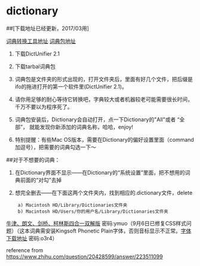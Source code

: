 # dictionary

##[下载地址已经更新，2017/03用]

[词典转换工具地址](https://github.com/jjgod/mac-dictionary-kit/releases/download/v2.1/DictUnifier-2.1.zip)
[词典包地址](http://stardict.rrr.rs/zh_CN/index.html)

1. 下载DictUnifier 2.1 

2. 下载tarbal词典包 
3. 词典包是文件夹的形式出现的，打开文件夹后，里面有好几个文件，把后缀是ifo的拖进打开的第一个软件里(DictUnifier 2.1)。 
4. 请你用足够的耐心等待它转换吧，字典较大或者机器较老可能需要很长时间，千万不要以为程序死了。 
5. 词典包安装后，Dictionary会自动打开，点一下Dictionary的"All"或者 “全部”， 就能发现你新添加的词典名称，哈哈，enjoy! 
6. 特别提醒：有些Mac OS版本，需要在Dictionary的偏好设置里面（command加逗号），把需要的词典勾选一下～ 

	
##对于不想要的词典： 

1. 在Dictionary界面不显示——在Dictionary的“系统设置”里面，把不想用的词典前面的“对勾”去掉 
2. 想完全删去——在下面这两个文件夹内，找到相应的.dictionary文件，delete 

		a) Macintosh HD/Library/Dictionaries文件夹 
		b) Macintosh HD/Users/你的用户名/Library/Dictionaries文件夹

[牛津、朗文、剑桥、柯林斯四合一双解版](https://pan.baidu.com/share/init?surl=c1Ka7zq)   密码:ymuo（9月6日已修复CSS样式问题）（这本词典需安装Kingsoft Phonetic Plain字体，否则音标显示不正常。[字体下载地址](https://pan.baidu.com/s/1eRDk8E2)  密码:o3r4）

reference from https://www.zhihu.com/question/20428599/answer/223511099
